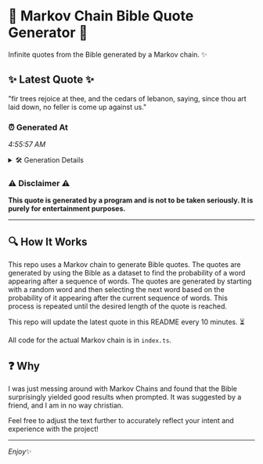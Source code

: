 # 📖 Markov Chain Bible Quote Generator 📖

Infinite quotes from the Bible generated by a Markov chain. ✨

## ✨ Latest Quote ✨
"fir trees rejoice at thee, and the cedars of lebanon, saying, since thou art laid down, no feller is come up against us."

### ⏰ Generated At
*4:55:57 AM*

<details>
    <summary>🛠️ Generation Details</summary>
    <p>
        <strong>🌱 Seed:</strong> fir<br>
        <strong>🔄 Iterations:</strong> 22<br>
        <strong>📜 Context History:</strong><br>[ fir ]: trees<br>[ fir, trees ]: rejoice<br>[ fir, trees, rejoice ]: at<br>[ fir, trees, rejoice, at ]: thee,<br>[ fir, trees, rejoice, at, thee, ]: and<br>[ fir, trees, rejoice, at, thee,, and ]: the<br>[ trees, rejoice, at, thee,, and, the ]: cedars<br>[ rejoice, at, thee,, and, the, cedars ]: of<br>[ at, thee,, and, the, cedars, of ]: lebanon,<br>[ thee,, and, the, cedars, of, lebanon, ]: saying,<br>[ and, the, cedars, of, lebanon,, saying, ]: since<br>[ the, cedars, of, lebanon,, saying,, since ]: thou<br>[ cedars, of, lebanon,, saying,, since, thou ]: art<br>[ of, lebanon,, saying,, since, thou, art ]: laid<br>[ lebanon,, saying,, since, thou, art, laid ]: down,<br>[ saying,, since, thou, art, laid, down, ]: no<br>[ since, thou, art, laid, down,, no ]: feller<br>[ thou, art, laid, down,, no, feller ]: is<br>[ art, laid, down,, no, feller, is ]: come<br>[ laid, down,, no, feller, is, come ]: up<br>[ down,, no, feller, is, come, up ]: against<br>[ no, feller, is, come, up, against ]: us.<br>
    </p>
</details>

### ⚠️ Disclaimer ⚠️
**This quote is generated by a program and is not to be taken seriously. It is purely for entertainment purposes.**

---

## 🔍 How It Works

This repo uses a Markov chain to generate Bible quotes. The quotes are generated by using the Bible as a dataset to find the probability of a word appearing after a sequence of words. The quotes are generated by starting with a random word and then selecting the next word based on the probability of it appearing after the current sequence of words. This process is repeated until the desired length of the quote is reached.

This repo will update the latest quote in this README every 10 minutes. ⏳

All code for the actual Markov chain is in `index.ts`.

## ❓ Why

I was just messing around with Markov Chains and found that the Bible surprisingly yielded good results when prompted. 
It was suggested by a friend, and I am in no way christian.

Feel free to adjust the text further to accurately reflect your intent and experience with the project!

---

*Enjoy*✨
